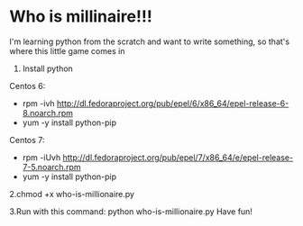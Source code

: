 # Who is millinaire!!!
I'm learning python from the scratch and want to write something, so that's where this little game comes in

1. Install python 

Centos 6: 
* rpm -ivh http://dl.fedoraproject.org/pub/epel/6/x86_64/epel-release-6-8.noarch.rpm
* yum -y install python-pip
 
Centos 7:
* rpm -iUvh http://dl.fedoraproject.org/pub/epel/7/x86_64/e/epel-release-7-5.noarch.rpm
* yum -y install python-pip

2.chmod +x who-is-millionaire.py 
 
3.Run with this command: python who-is-millionaire.py
Have fun!
